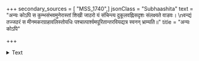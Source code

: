 +++
secondary_sources = [ "MSS_1740",]
jsonClass = "Subhaashita"
text = "अन्यः कोऽपि स कुम्भसंभवमुनेरास्तां शिखी जाठरो यं संचिन्त्य दुकूलवह्निसदृशः संलक्ष्यते वाडवः।  \nवन्द्यं तज्जठरं स मीनमकरग्राहावलिस्तोयधिः पश्चात्पार्श्वमपूरितान्तरवियद्यत्र स्वनन् भ्राम्यति॥"
title = "अन्यः कोऽपि"

+++

<details><summary>Text</summary>

अन्यः कोऽपि स कुम्भसंभवमुनेरास्तां शिखी जाठरो यं संचिन्त्य दुकूलवह्निसदृशः संलक्ष्यते वाडवः।  
वन्द्यं तज्जठरं स मीनमकरग्राहावलिस्तोयधिः पश्चात्पार्श्वमपूरितान्तरवियद्यत्र स्वनन् भ्राम्यति॥
</details>

